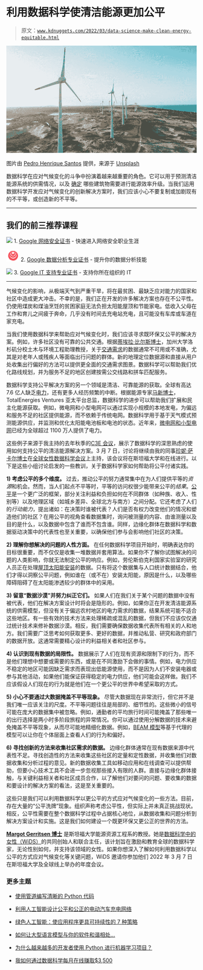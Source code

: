 # 利用数据科学使清洁能源更加公平

> 原文：[`www.kdnuggets.com/2022/03/data-science-make-clean-energy-equitable.html`](https://www.kdnuggets.com/2022/03/data-science-make-clean-energy-equitable.html)

![利用数据科学使清洁能源更加公平](img/d868379170fbb64c5d15deb01f9e9251.png)

图片由 [Pedro Henrique Santos](https://unsplash.com/@phcsantos?utm_source=unsplash&utm_medium=referral&utm_content=creditCopyText) 提供，来源于 [Unsplash](https://unsplash.com/?utm_source=unsplash&utm_medium=referral&utm_content=creditCopyText)

数据科学在应对气候变化的斗争中扮演着越来越重要的角色。它可以用于预测清洁能源系统的供需情况，以及 [确定](https://www.widsconference.org/blog_archive/the-women-in-data-science-wids-datathon-2022-is-now-live-on-kaggle) 哪些建筑物需要进行能源效率升级。当我们运用数据科学开发应对气候变化的创新解决方案时，我们应该小心不要复制或加剧现有的不平等，或创造新的不平等。

* * *

## 我们的前三推荐课程

![](img/0244c01ba9267c002ef39d4907e0b8fb.png) 1\. [Google 网络安全证书](https://www.kdnuggets.com/google-cybersecurity) - 快速进入网络安全职业生涯

![](img/e225c49c3c91745821c8c0368bf04711.png) 2\. [Google 数据分析专业证书](https://www.kdnuggets.com/google-data-analytics) - 提升你的数据分析技能

![](img/0244c01ba9267c002ef39d4907e0b8fb.png) 3\. [Google IT 支持专业证书](https://www.kdnuggets.com/google-itsupport) - 支持你所在组织的 IT

* * *

气候变化的影响，从极端天气到严重干旱，将在最贫困、最缺乏应对能力的国家和社区中造成更大冲击。不幸的是，我们正在开发的许多解决方案也存在不公平性。仍使用煤炭和煤油烹饪的贫困家庭无法负担太阳能屋顶和节能家电。低收入父母在工作和育儿之间疲于奔命，几乎没有时间去充电站充电，且可能没有车库或车道在家充电。

当我们使用数据科学来帮助应对气候变化时，我们应该寻求既环保又公平的解决方案。例如，许多社区没有可靠的公共交通。根据[蒂埃拉·比尔斯博士](https://www.widsconference.org/tierra-bills.html)，加州大学洛杉矶分校土木与环境工程助理教授，关于[交通需求](https://link.springer.com/chapter/10.1007/978-3-030-76059-5_8)的数据通常不可用或不准确，尤其是对老年人或残疾人等面临出行问题的群体。新的地理定位数据源和直接从用户处收集出行偏好的方法可以提供更全面的交通需求图景。数据科学可以帮助我们优化路线规划，并为服务不足的地区创建按需公交线路和拼车匹配服务。

数据科学支持公平解决方案的另一个领域是清洁、可靠能源的获取。全球有高达 7.6 亿人缺乏[电力](https://www.worldbank.org/en/news/press-release/2021/06/07/report-universal-access-to-sustainable-energy-will-remain-elusive-without-addressing-inequalities)，还有更多人经历频繁的中断。根据能源专家[马新博士](https://www.widsconference.org/xinma.html)，TotalEnergies Ventures 亚太平台总监，数据科学的进步可以帮助我们扩展和民主化能源获取。例如，微电网和小型电网可以通过实现小规模的本地发电，为偏远和服务不足的社区提供能源，而不依赖于传统电网。数据科学用于基于天气模式预测能源供应，并监测和优化太阳能电池板和电池的状态。近年来，[微电网和小型电网](https://www.worldbank.org/en/news/press-release/2021/06/07/report-universal-access-to-sustainable-energy-will-remain-elusive-without-addressing-inequalities)已经为全球超过 1100 万人提供了电力。

这些例子来源于我主持的去年秋季的[C3E 会议](https://www.youtube.com/watch?v=7o_0Bq7T3cE&t=33s)，展示了数据科学的深思熟虑的使用如何支持公平的清洁能源解决方案。3 月 7 日，讨论将继续由我的同事[珍妮·萨卡尔博士](https://www.widsconference.org/jenny-suckale.html)在[全球女性数据科学会议](https://www.widsconference.org/)上主持，该会议将在斯坦福大学和在线进行。以下是这些小组讨论启发的一些教训，关于数据科学家如何帮助将公平付诸实践。

**1) 考虑公平的多个维度。** 过去，推动公平的努力通常集中在为人们提供平等的*资源*和机会。然而，当人们起点不平等时，平等的访问权很少能带来公平的*结果*。[公平](https://medium.com/paper-pinecone/teaching-the-difference-between-equality-equity-and-justice-in-preschool-paper-pinecone-3c6bbbd443ca)是一个更广泛的框架，部分关注利益和负担如何在不同群体（如种族、收入、性别等）以及地理区域（如城乡差异、全球北方与南方）之间分配。它还考虑了人们的*行动能力*，提出诸如：在决策时谁被代表？人们是否有权力改变他们的情况和塑造他们的社区？在用公平的视角查看数据集时，询问被测量的内容、由谁测量以及目的是什么，以及数据中包含了谁而不包含谁。同样，边缘化群体在数据科学和数据驱动决策中的代表性也至关重要，以确保他们参与会影响他们社区的决策。

**2) 理解你想解决的问题的人性方面。** 在任何数据科学项目开始时，明确表达你的目标很重要，而不仅仅是收集一堆数据并套用算法。如果你不了解你试图解决的问题的人类影响，你就无法制定公平的响应。例如，劳伦斯伯克利国家实验室的研究人员正在处理[屋顶太阳能安装](https://emp.lbl.gov/projects/solar)的数据。只有将这个数据集与人口统计数据结合，他们才得以洞察公平问题，例如谁在（或不在）安装太阳能，原因是什么，以及哪些障碍阻碍了在太阳能渗透较少的群体中的采用。

**3) 留意“数据沙漠”并努力纠正它们。** 如果人们在我们关于某个问题的数据中没有被代表，他们在解决方案设计时将会是隐形的。例如，如果你正在开发清洁能源系统的供需模型，但没有关于偏远农村地区的电力需求的数据，结果系统可能不适合这些地区。有一些有效的技术方法来处理稀疏或混乱的数据，但我们不应该仅仅通过统计技术来修补数据沙漠。相反，我们需要确保数据收集代表所有相关的人和地方。我们需要广泛思考如何获取更多、更好的数据，并推动私营、研究和政府部门的数据开放。这通常需要精心设计的利益相关者和社区参与。

**4) 认识到现有数据的局限性。** 数据展示了人们在现有资源和限制下的行为，而不是他们理想中想要或需要的东西，或是在不同激励下会做的事情。例如，电力供应不稳定的地区可能因缺乏需求而表现出低能源使用，而不是因为人们不安装电器或参与其他活动，如果他们能保证获得稳定的电力供应，他们可能会这样做。我们不应该假设人们现在的行为就是他们在一个更公平的世界中希望采取的方式。

**5) 小心不要通过大数据掩盖不平等现象。** 尽管大数据现在非常流行，但它并不是我们唯一应该关注的尺度。不平等问题往往是局部的、细节性的。这些微小的信号可能在庞大的数据集中被忽略。例如，通勤者的平均旅行时间可能掩盖了那些唯一的出行选择是两小时多阶段旅程的异常情况。你可以通过使用分解数据的技术来避免掩盖不平等现象，从而尽可能地精细化数据。例如，[BEAM 模型](https://transportation.lbl.gov/beam)等基于代理的模型可以让你在个体层面上查看人们的行为和偏好。

**6) 寻找创新的方法来收集社区需求的数据。** 边缘化群体通常在现有数据来源中代表性不足。寻找创造性的方法来收集这些社区的定量和定性数据，并收集他们对数据收集和分析过程的意见。新的数据收集工具如移动应用和在线调查可以提供帮助，但要小心技术工具不会进一步忽视那些接入有限的人群。直接与边缘化群体接触，与关键利益相关者和社区成员合作，以了解他们对要问的问题、要收集的数据和要设计的解决方案的看法，这是至关重要的。

这些只是我们可以利用数据科学以更公平的方式应对气候变化的一些方法。目前，存在大量的“公平洗牌”现象。组织声称考虑公平性，但实际上并未真正挑战现状。相反，公平性需要在整个数据科学过程中占据核心地位，从数据收集和问题分析到解决方案设计和实施。这是我们如何建设一个既更环保又更公正的世界的方法。

**[Margot Gerritsen 博士](https://www.linkedin.com/in/margot-gerritsen-2b01084/)** 是斯坦福大学能源资源工程系的教授。她是[数据科学中的女性（WiDS）](https://www.widsconference.org/)的共同创始人和联合主任，该计划旨在激励和教育全球的数据科学家，无论性别如何，并支持该领域的女性。如果你想深入了解如何利用数据科学以公平的方式应对气候变化等关键问题，WiDS 邀请你参加他们 2022 年 3 月 7 日在斯坦福大学及全球线上举办的年度会议。

### 更多主题

+   [使用管道编写清晰的 Python 代码](https://www.kdnuggets.com/2021/12/write-clean-python-code-pipes.html)

+   [利用人工智能设计公平和公正的电动汽车充电网络](https://www.kdnuggets.com/leveraging-ai-to-design-fair-and-equitable-ev-charging-grids)

+   [绿色人工智能：使应用程序更具可持续性的 7 种策略](https://www.kdnuggets.com/greening-ai-7-strategies-to-make-applications-more-sustainable)

+   [如何让大型语言模型与你的软件和谐相处…](https://www.kdnuggets.com/how-to-make-large-language-models-play-nice-with-your-software-using-langchain)

+   [为什么越来越多的开发者使用 Python 进行机器学习项目？](https://www.kdnuggets.com/2022/01/developers-python-machine-learning-projects.html)

+   [我如何通过数据科学每月在线赚取$3,500](https://www.kdnuggets.com/2023/01/make-3500-online-every-month-data-science.html)
